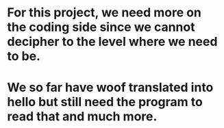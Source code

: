 # For this project, we need more on the coding side since we cannot decipher to the level where we need to be. 
# We so far have woof translated into hello but still need the program to read that and much more.
